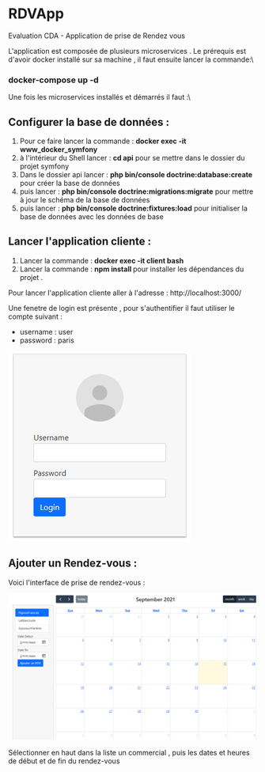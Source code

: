 # RDVApp
Evaluation CDA - Application de prise de Rendez vous

L'application est composée de plusieurs microservices . Le prérequis est d'avoir docker installé sur sa machine , il faut ensuite lancer la commande:\
### docker-compose up -d

Une fois les microservices installés et démarrés il faut :\

## Configurer la base de données :
 1) Pour ce faire lancer la commande : <b>docker exec -it www_docker_symfony</b>
 2) à l'intérieur du Shell lancer : <b>cd api</b> pour se mettre dans le dossier du projet symfony
 3) Dans le dossier api lancer : <b>php bin/console doctrine:database:create</b> pour créer la base de données
 4) puis lancer : <b>php bin/console doctrine:migrations:migrate</b> pour mettre à jour le schéma de la base de données
 5) puis lancer : <b>php bin/console doctrine:fixtures:load</b> pour initialiser la base de données avec les données de base

## Lancer l'application cliente :
 1) Lancer la commande : <b> docker exec -it client bash </b>
 2) Lancer la commande : <b> npm install </b> pour installer les dépendances du projet .


 Pour lancer l'application cliente aller à l'adresse : http://localhost:3000/
 
 Une fenetre de login est présente , pour s'authentifier il faut utiliser le compte suivant :
   - username : user
   - password : paris

![Alt text](loginToapp.png?raw=true "Login")

## Ajouter un Rendez-vous :
  Voici l'interface de prise de rendez-vous :

![Alt text](RdvApp.png?raw=true "Rdv App")

Sélectionner en haut dans la liste un commercial , puis les dates et heures de début et de fin du rendez-vous
  




